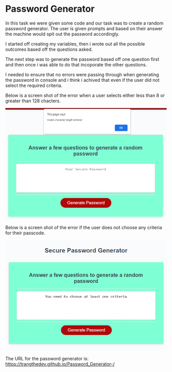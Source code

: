 # Password Generator

In this task we were given some code and our task was to create a random password generator.
The user is given prompts and based on their answer the machine would spit out the password accordingly.

I started off creating my variables, then i wrote out all the possible outcomes based off the questions asked.

The next step was to generate the password based off one question first and then once i was able to do that incoporate the other questions.

I needed to ensure that no errors were passing through when generating the password in console and i think i achived that even if the user did not select the required criteria.

Below is a screen shot of the error when a user selects either less than 8 or greater than 128 chacters.

![Invalid character length](Invalid_character_length.PNG)

Below is a screen shot of the error if the user does not choose any criteria for their passcode.

![no Criteria](No_criteria.PNG)

The URL for the password generator is: https://trangthedev.github.io/Password_Generator-/




